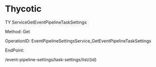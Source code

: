 #     Thycotic


TY ServiceGetEventPipelineTaskSettings

Method: Get

OperationID: EventPipelineSettingsService_GetEventPipelineTaskSettings

EndPoint:

/event-pipeline-settings/task-settings/list/{id}
